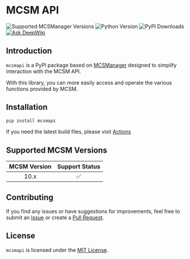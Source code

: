 # MCSM API

![Supported MCSManager Versions](https://img.shields.io/badge/Supported%20MCSManager%20Versions-10.x-blue)
![Python Version](https://img.shields.io/badge/Python%20Version-%3E%3D3.10-blue)
![PyPI Downloads](https://img.shields.io/pypi/dm/mcsmapi)
[![Ask DeepWiki](https://deepwiki.com/badge.svg)](https://deepwiki.com/molanp/mcsmapi)

## Introduction

`mcsmapi` is a PyPI package based on [MCSManager](https://github.com/MCSManager/MCSManager) designed to simplify interaction with the MCSM API.

With this library, you can more easily access and operate the various functions provided by MCSM.

## Installation

```bash
pip install mcsmapi
```

If you need the latest build files, please visit
[Actions](https://github.com/molanp/mcsmapi/actions)

## Supported MCSM Versions

| MCSM Version | Support Status |
| :----------: | :------------: |
|     10.x     |       ✅       |

## Contributing

If you find any issues or have suggestions for improvements, feel free to submit an [Issue](https://github.com/molanp/mcsmapi/issues) or create a [Pull Request](https://github.com/molanp/mcsmapi/pulls).

## License

`mcsmapi` is licensed under the [MIT License](https://opensource.org/licenses/MIT).
